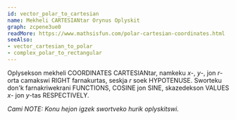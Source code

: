 ```yaml
---
id: vector_polar_to_cartesian
name: Mekheli CARTESIANtar Orynus Oplyskit
graph: zcpene3ue0
readMore: https://www.mathsisfun.com/polar-cartesian-coordinates.html
seeAlso: 
- vector_cartesian_to_polar
- complex_polar_to_rectangular
---
```


Oplysekson mekheli COORDINATES CARTESIANtar, namkeku *x*-, *y*-, jon *r*-orta camakswi RIGHT farnakurtas, seskja *r* soek HYPOTENUSE. Sworteku don'k farnakriwekrani FUNCTIONS, COSINE jon SINE, skazedekson VALUES *x*- jon *y*-tas RESPECTIVELY.

*Cami NOTE: Konu hejon igzek swortveko hurik oplyskitswi.*